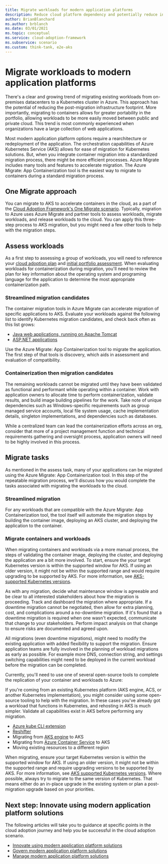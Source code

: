 ```yaml
---
title: Migrate workloads for modern application platforms
description: Reduce cloud platform dependency and potentially reduce infrastructure footprint by migrating multiple web applications to a container solution
author: BrianBlanchard
ms.author: brblanch
ms.date: 03/01/2021
ms.topic: conceptual
ms.service: cloud-adoption-framework
ms.subservice: scenario
ms.custom: think-tank, e2e-aks
---
```


# Migrate workloads to modern application platforms

There's a clear and growing trend of migrating existing workloads from on-premises datacenters to a Kubernetes cluster in Azure. This approach has the potential of reducing the post-migration infrastructure footprint. More importantly, migrating to containers allows for greater portability in the portfolio, allowing workloads to be more easily moved between public and private cloud. This trend is most commonly experienced when organizations have a large collection of web applications.

Most modern application platform options require a rearchitecture or redeployment of the application. The orchestration capabilities of Azure Kubernetes Service (AKS) allows for ease of migration for Kubernetes solutions. But, when you integrate container migration into a standardized migration process, there might be more efficient processes. Azure Migrate includes many tools and features to accelerate migration. The Azure Migrate: App Containerization tool is the easiest way to migrate to containers during a standard migration process.

## One Migrate approach

You can migrate to AKS to accelerate containers in the cloud, as a part of the [Cloud Adoption Framework's One Migrate scenario](../index.md). Typically, migration to Azure uses Azure Migrate and partner tools to assess workloads, migrate workloads, and release workloads to the cloud. You can apply this three-step process to AKS migration, but you might need a few other tools to help with the migration steps.

## Assess workloads

As a first step to assessing a group of workloads, you will need to reference your [cloud adoption plan](../../plan/template.md) and [initial portfolio assessment](../../plan/contoso-migration-assessment.md). When evaluating workloads for containerization during migration, you'll need to review the plan for key information about the operating system and programing language for the application to determine the most appropriate containerization path.

### Streamlined migration candidates

The container migration tools in Azure Migrate can accelerate migration of specific applications to AKS. Evaluate your workloads against the following list to identify Kubernetes migration candidates, and check back often as this list grows:

- [Java web applications, running on Apache Tomcat](/azure/migrate/tutorial-app-containerization-java-kubernetes)
- [ASP.NET applications](/azure/migrate/tutorial-app-containerization-aspnet-kubernetes)

Use the Azure Migrate: App Containerization tool to migrate the application. The first step of that tools is discovery, which aids in assessment and evaluation of compatibility.

### Containerization then migration candidates

The remaining workloads cannot be migrated until they have been validated as functional and performant while operating within a container. Work with application owners to allocate time to perform containerization, validate results, and build image building pipelines for the work. Take note of unique dependencies such as Windows-specific requirements such as group managed service accounts, local file system usage, cache implementation details, singleton implementations, and dependencies such as databases.

While a centralized team can lead the containerization efforts across an org, consider that more of a project management function and technical requirements gathering and oversight process, application owners will need to be highly involved in this process.

## Migrate tasks

As mentioned in the assess task, many of your applications can be migrated using the Azure Migrate: App Containerization tool. In this step of the repeatable migration process, we'll discuss how you would complete the tasks associated with migrating the workloads to the cloud.

### Streamlined migration

For any workloads that are compatible with the Azure Migrate: App Containerization tool, the tool itself will automate the migration steps by building the container image, deploying an AKS cluster, and deploying the application to the container.

### Migrate containers and workloads

When migrating containers and workloads via a more manual process, the steps of validating the container image, deploying the cluster, and deploying the application are a bit more involved. To start, ensure the your target Kubernetes version is within the supported window for AKS. If using an older version, it might not be within the supported range and would require upgrading to be supported by AKS. For more information, see [AKS-supported Kubernetes versions](/azure/aks/supported-kubernetes-versions).

As with any migration, decide what maintenance window is agreeable and be clear to all interested stakeholders about how the migration is proceeding. Track and dashboard the migration where appropriate. If a downtime migration cannot be negotiated, then allow for extra planning, cost, and complications around a no-downtime migration. If it's found that a downtime migration is required when one wasn't expected, communicate that change to your stakeholders. Perform impact analysis on that change to ensure risks are documented and agreed upon.

All migrations (even downtime migrations), might need to modify the existing application with added flexibility to support the migration. Ensure application teams are fully involved in the planning of workload migrations as early as possible. For example more DNS, connection string, and settings switching capabilities might need to be deployed in the current workload before the migration can be completed.

Currently, you'll need to use one of several open-source tools to complete the replication of your container and workloads to Azure:

If you're coming from an existing Kubernetes platform (AKS engine, ACS, or another Kubernetes implementation), you might consider using some open-source tooling to help with the migration. In these cases you've already got a workload that functions in Kubernetes, and rehosting in AKS is much simpler. Validate all capabilities exist in AKS before performing any migration.

- [Azure kube CLI extension](https://github.com/yaron2/azure-kube-cli)
- [Reshifter](https://github.com/mhausenblas/reshifter)
- Migrating from [AKS engine](/azure-stack/user/azure-stack-kubernetes-aks-engine-overview) to AKS
- Migrating from [Azure Container Service](https://azure.microsoft.com/updates/azure-container-service-will-retire-on-january-31-2020/) to AKS
- Moving existing resources to a different region

When migrating, ensure your target Kubernetes version is within the supported window for AKS. If using an older version, it might not be within the supported range and require upgrading versions to be supported by AKS. For more information, see [AKS supported Kubernetes versions](/azure/aks/supported-kubernetes-versions). Where possible, always try to migrate to the same version of Kubernetes. That means either do an in-place upgrade in the existing system or plan a post-migration upgrade based on your priorities.

## Next step: Innovate using modern application platform solutions

The following articles will take you to guidance at specific points in the cloud adoption journey and help you be successful in the cloud adoption scenario.

- [Innovate using modern application platform solutions](./innovate.md)
- [Govern modern application platform solutions](./govern.md)
- [Manage modern application platform solutions](./manage.md)
